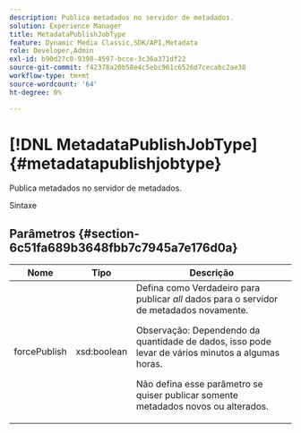 ```yaml
---
description: Publica metadados no servidor de metadados.
solution: Experience Manager
title: MetadataPublishJobType
feature: Dynamic Media Classic,SDK/API,Metadata
role: Developer,Admin
exl-id: b90d27c0-9398-4597-bcce-3c36a371df22
source-git-commit: f42378a20b58e4c5ebc961c6526d7cecabc2ae38
workflow-type: tm+mt
source-wordcount: '64'
ht-degree: 0%

---
```


# [!DNL MetadataPublishJobType]{#metadatapublishjobtype}

Publica metadados no servidor de metadados.

Sintaxe

## Parâmetros {#section-6c51fa689b3648fbb7c7945a7e176d0a}

<table id="table_23B5CFC5C3F946F9AFDB6A83A1AAB7AF"> 
 <thead> 
  <tr> 
   <th colname="col1" class="entry"> Nome </th> 
   <th colname="col2" class="entry"> Tipo </th> 
   <th colname="col3" class="entry"> Descrição </th> 
  </tr> 
 </thead>
 <tbody> 
  <tr> 
   <td colname="col1"> <span class="codeph"> <span class="varname"> forcePublish</span> </span> </td> 
   <td colname="col2"> <span class="codeph"> xsd:boolean</span> </td> 
   <td colname="col3">Defina como <span class="codeph"> Verdadeiro</span> para publicar <i>all</i> dados para o servidor de metadados novamente. <p>Observação: Dependendo da quantidade de dados, isso pode levar de vários minutos a algumas horas. </p><p>Não defina esse parâmetro se quiser publicar somente metadados novos ou alterados. </p></td> 
  </tr> 
 </tbody> 
</table>
